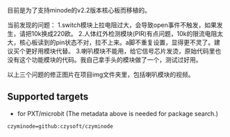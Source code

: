 目前是为了支持minode的v2.2版本核心板而移植的。

当前发现的问题：
1.switch模块上拉电阻过大，会导致open事件不触发，如果发生，请把10k换成220欧。
2.人体红外检测模块(PIR)有点问题，10k的限流电阻太大，核心板读到的pin状态不对，拉不上来。a脚不重复设置，显得更不灵了。建议买个更好用模块代替。
3.喇叭模块不能用，给它信号芯片发烫，原始代码里也没有这个功能模块的代码。我自己拿手头的模块做了一个，测试过好用。

以上三个问题的修正图片在项目img文件夹里，包括喇叭模块的视频。

## Supported targets

* for PXT/microbit
(The metadata above is needed for package search.)


```package
czyminode=github:czysoft/czyminode
```